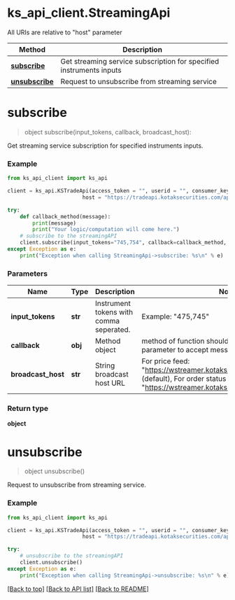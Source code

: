 # ks_api_client.StreamingApi

All URIs are relative to "host" parameter

Method | Description
------------- | ------------- 
[**subscribe**](StreamingApi.md#subscribe) | Get streaming service subscription for specified instruments inputs
[**unsubscribe**](StreamingApi.md#unsubscribe) | Request to unsubscribe from streaming service

# **subscribe**
> object subscribe(input_tokens, callback, broadcast_host):

Get streaming service subscription for specified instruments inputs.

### Example


```python 
from ks_api_client import ks_api 

client = ks_api.KSTradeApi(access_token = "", userid = "", consumer_key = "",ip = "127.0.0.1", app_id = "", \
                        host = "https://tradeapi.kotaksecurities.com/apim", consumer_secret = "")

try:
    def callback_method(message):
        print(message)
        print("Your logic/computation will come here.")
    # subscribe to the streamingAPI
    client.subscribe(input_tokens="745,754", callback=callback_method, broadcast_host="https://wstreamer.kotaksecurities.com/feed")
except Exception as e:
    print("Exception when calling StreamingApi->subscribe: %s\n" % e)
```

### Parameters

Name | Type | Description | Notes 
------------- | ------------- | ------------- | ------------- 
**input_tokens** | **str** | Instrument tokens with comma seperated. | Example: "475,745" 
**callback** | **obj** | Method object | method of function should have one mandatory parameter to accept message.
**broadcast_host** | **str** | String broadcast host URL | For price feed: "https://wstreamer.kotaksecurities.com/feed" (default),        For order status updates: "https://wstreamer.kotaksecurities.com/feed/orders"

### Return type

**object**


# **unsubscribe**
> object unsubscribe()

Request to unsubscribe from streaming service.

### Example


```python 
from ks_api_client import ks_api

client = ks_api.KSTradeApi(access_token = "", userid = "", consumer_key = "",ip = "127.0.0.1", app_id = "", \
                        host = "https://tradeapi.kotaksecurities.com/apim", consumer_secret = "")

try:
    # unsubscribe to the streamingAPI
    client.unsubscribe()
except Exception as e: 
    print("Exception when calling StreamingApi->unsubscribe: %s\n" % e)
```

[[Back to top]](#) [[Back to API list]](../README.md#documentation-for-api-endpoints) [[Back to README]](../README.md)
